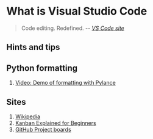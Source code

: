 # What is Visual Studio Code

> Code editing. Redefined.
> -- *[VS Code site](https://code.visualstudio.com/)*

## Hints and tips

## Python formatting

1. [Video: Demo of formatting with Pylance](https://youtu.be/mt91AHxUyMw?t=719)

## Sites

1. [Wikipedia](https://en.wikipedia.org/wiki/Kanban_(development))
1. [Kanban Explained for Beginners](https://kanbanize.com/kanban-resources/getting-started/what-is-kanban)
1. [GitHub Project boards](https://docs.github.com/en/github/managing-your-work-on-github/about-project-boards)
